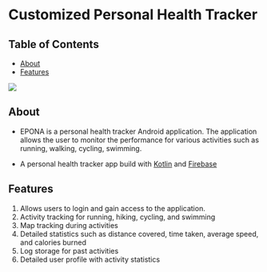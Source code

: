 # Customized Personal Health Tracker

## Table of Contents

* [About](#about)
* [Features](#features)


<a href='https://www.linkpicture.com/view.php?img=LPic645b73f12ea98836219032'><img src='https://www.linkpicture.com/q/Epona_Temp.png' type='image'></a>

## About
- EPONA is a personal health tracker Android application. The application allows the user to monitor the performance for various activities such as running, walking, cycling, swimming.

- A personal health tracker app build with [Kotlin](https://kotlinlang.org/) and [Firebase](https://firebase.google.com/)

## Features

1. Allows users to login and gain access to the application.
2. Activity tracking for running, hiking, cycling, and swimming
3. Map tracking during activities
4. Detailed statistics such as distance covered, time taken, average speed, and calories burned
5. Log storage for past activities
6. Detailed user profile with activity statistics